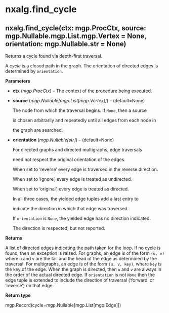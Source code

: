 # nxalg.find\_cycle

## nxalg.find\_cycle\(ctx: mgp.ProcCtx, source: mgp.Nullable.mgp.List.mgp.Vertex = None, orientation: mgp.Nullable.str = None\)

Returns a cycle found via depth-first traversal.

A _cycle_ is a closed path in the graph. The orientation of directed edges is determined by `orientation`.

**Parameters**

* **ctx** \(_mgp.ProcCtx_\) – The context of the procedure being executed.
* **source** \(_mgp.Nullable\[mgp.List\[mgp.Vertex\]\]_\) – \(default=None\)

  The node from which the traversal begins. If `None`, then a source

  is chosen arbitrarily and repeatedly until all edges from each node in

  the graph are searched.

* **orientation** \(_mgp.Nullable\[str\]_\) – \(default=None\)

  For directed graphs and directed multigraphs, edge traversals

  need not respect the original orientation of the edges.

  When set to ‘reverse’ every edge is traversed in the reverse direction.

  When set to ‘ignore’, every edge is treated as undirected.

  When set to ‘original’, every edge is treated as directed.

  In all three cases, the yielded edge tuples add a last entry to

  indicate the direction in which that edge was traversed.

  If `orientation` is `None`, the yielded edge has no direction indicated.

  The direction is respected, but not reported.

**Returns**

A list of directed edges indicating the path taken for the loop. If no cycle is found, then an exception is raised. For graphs, an edge is of the form `(u, v)` where `u` and `v` are the tail and the head of the edge as determined by the traversal. For multigraphs, an edge is of the form `(u, v, key)`, where `key` is the key of the edge. When the graph is directed, then `u` and `v` are always in the order of the actual directed edge. If `orientation` is not `None` then the edge tuple is extended to include the direction of traversal \(‘forward’ or ‘reverse’\) on that edge.

**Return type**

mgp.Record\(cycle=mgp.Nullable\[mgp.List\[mgp.Edge\]\]\)


